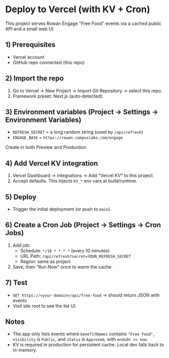 # Deploy to Vercel (with KV + Cron)

This project serves Rowan Engage "Free Food" events via a cached public API and a small web UI.

## 1) Prerequisites
- Vercel account
- GitHub repo connected (this repo)

## 2) Import the repo
1. Go to Vercel → New Project → Import Git Repository → select this repo.
2. Framework preset: Next.js (auto-detected).

## 3) Environment variables (Project → Settings → Environment Variables)
- `REFRESH_SECRET` = a long random string (used by `/api/refresh`)
- `ENGAGE_BASE` = `https://rowan.campuslabs.com/engage`

Create in both Preview and Production.

## 4) Add Vercel KV integration
1. Vercel Dashboard → Integrations → Add “Vercel KV” to this project.
2. Accept defaults. This injects `KV_*` env vars at build/runtime.

## 5) Deploy
- Trigger the initial deployment (or push to `main`).

## 6) Create a Cron Job (Project → Settings → Cron Jobs)
1. Add job:
   - Schedule: `*/10 * * * *` (every 10 minutes)
   - URL Path: `/api/refresh?secret=YOUR_REFRESH_SECRET`
   - Region: same as project
2. Save, then "Run Now" once to warm the cache.

## 7) Test
- `GET https://<your-domain>/api/free-food` → should return JSON with events
- Visit site root to see the list UI.

## Notes
- The app only lists events where `benefitNames` contains `"Free Food"`, `visibility` is `Public`, and `status` is `Approved`, with `endsOn >= now`.
- KV is required in production for persistent cache. Local dev falls back to in-memory.



